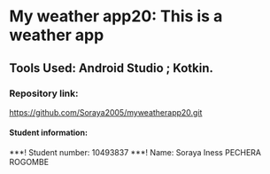 # My weather app20: This is a weather app 
## Tools Used: Android Studio ; Kotkin.
### Repository link:
https://github.com/Soraya2005/myweatherapp20.git
#### Student information: 
***! Student number: 10493837
***! Name: Soraya Iness PECHERA ROGOMBE
